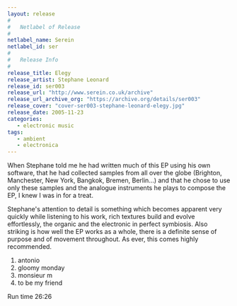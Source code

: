 ```yaml
---
layout: release
#
#   Netlabel of Release
#
netlabel_name: Serein
netlabel_id: ser
#
#   Release Info
#
release_title: Elegy
release_artist: Stephane Leonard
release_id: ser003
release_url: "http://www.serein.co.uk/archive"
release_url_archive_org: "https://archive.org/details/ser003"
release_cover: "cover-ser003-stephane-leonard-elegy.jpg"
release_date: 2005-11-23
categories:
   - electronic music
tags:
   - ambient
   - electronica
---
```

When Stephane told me he had written much of this EP using his own software, that he had collected samples from all over the globe (Brighton, Manchester, New York, Bangkok, Bremen, Berlin...) and that he chose to use only these samples and the analogue instruments he plays to compose the EP, I knew I was in for a treat. 

Stephane's attention to detail is something which becomes apparent very quickly while listening to his work, rich textures build and evolve effortlessly, the organic and the electronic in perfect symbiosis. Also striking is how well the EP works as a whole, there is a definite sense of purpose and of movement throughout. As ever, this comes highly recommended.


1. antonio
2. gloomy monday
3. monsieur m
4. to be my friend

Run time 26:26